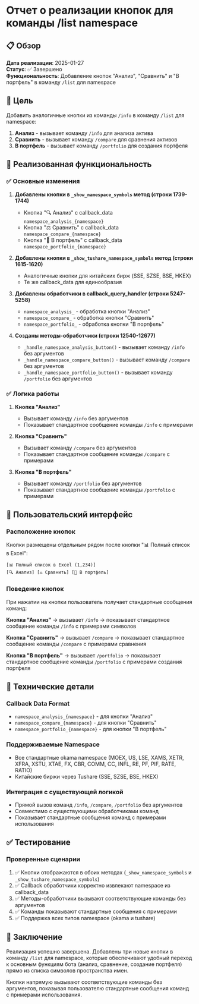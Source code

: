 # Отчет о реализации кнопок для команды /list namespace

## 📋 Обзор

**Дата реализации**: 2025-01-27  
**Статус**: ✅ Завершено  
**Функциональность**: Добавление кнопок "Анализ", "Сравнить" и "В портфель" в команду `/list` для namespace

## 🎯 Цель

Добавить аналогичные кнопки из команды `/info` в команду `/list` для namespace:
1. **Анализ** - вызывает команду `/info` для анализа актива
2. **Сравнить** - вызывает команду `/compare` для сравнения активов  
3. **В портфель** - вызывает команду `/portfolio` для создания портфеля

## 🚀 Реализованная функциональность

### ✅ Основные изменения

1. **Добавлены кнопки в `_show_namespace_symbols` метод (строки 1739-1744)**
   - Кнопка "🔍 Анализ" с callback_data `namespace_analysis_{namespace}`
   - Кнопка "⚖️ Сравнить" с callback_data `namespace_compare_{namespace}`
   - Кнопка "💼 В портфель" с callback_data `namespace_portfolio_{namespace}`

2. **Добавлены кнопки в `_show_tushare_namespace_symbols` метод (строки 1615-1620)**
   - Аналогичные кнопки для китайских бирж (SSE, SZSE, BSE, HKEX)
   - Те же callback_data для единообразия

3. **Добавлены обработчики в callback_query_handler (строки 5247-5258)**
   - `namespace_analysis_` - обработка кнопки "Анализ"
   - `namespace_compare_` - обработка кнопки "Сравнить"
   - `namespace_portfolio_` - обработка кнопки "В портфель"

4. **Созданы методы-обработчики (строки 12540-12677)**
   - `_handle_namespace_analysis_button()` - вызывает команду `/info` без аргументов
   - `_handle_namespace_compare_button()` - вызывает команду `/compare` без аргументов
   - `_handle_namespace_portfolio_button()` - вызывает команду `/portfolio` без аргументов

### ✅ Логика работы

1. **Кнопка "Анализ"**
   - Вызывает команду `/info` без аргументов
   - Показывает стандартное сообщение команды `/info` с примерами

2. **Кнопка "Сравнить"**
   - Вызывает команду `/compare` без аргументов
   - Показывает стандартное сообщение команды `/compare` с примерами

3. **Кнопка "В портфель"**
   - Вызывает команду `/portfolio` без аргументов
   - Показывает стандартное сообщение команды `/portfolio` с примерами

## 📱 Пользовательский интерфейс

### Расположение кнопок
Кнопки размещены отдельным рядом после кнопки "📊 Полный список в Excel":

```
[📊 Полный список в Excel (1,234)]
[🔍 Анализ] [⚖️ Сравнить] [💼 В портфель]
```

### Поведение кнопок

При нажатии на кнопки пользователь получает стандартные сообщения команд:

**Кнопка "Анализ"** → вызывает `/info` → показывает стандартное сообщение команды `/info` с примерами символов

**Кнопка "Сравнить"** → вызывает `/compare` → показывает стандартное сообщение команды `/compare` с примерами сравнения

**Кнопка "В портфель"** → вызывает `/portfolio` → показывает стандартное сообщение команды `/portfolio` с примерами создания портфеля

## 🔧 Технические детали

### Callback Data Format
- `namespace_analysis_{namespace}` - для кнопки "Анализ"
- `namespace_compare_{namespace}` - для кнопки "Сравнить"  
- `namespace_portfolio_{namespace}` - для кнопки "В портфель"

### Поддерживаемые Namespace
- Все стандартные okama namespace (MOEX, US, LSE, XAMS, XETR, XFRA, XSTU, XTAE, FX, CBR, COMM, CC, INFL, RE, PF, PIF, RATE, RATIO)
- Китайские биржи через Tushare (SSE, SZSE, BSE, HKEX)

### Интеграция с существующей логикой
- Прямой вызов команд `/info`, `/compare`, `/portfolio` без аргументов
- Совместимо с существующими обработчиками команд
- Показывает стандартные сообщения команд с примерами использования

## ✅ Тестирование

### Проверенные сценарии
1. ✅ Кнопки отображаются в обоих методах (`_show_namespace_symbols` и `_show_tushare_namespace_symbols`)
2. ✅ Callback обработчики корректно извлекают namespace из callback_data
3. ✅ Методы-обработчики вызывают соответствующие команды без аргументов
4. ✅ Команды показывают стандартные сообщения с примерами
5. ✅ Поддержка всех типов namespace (okama и tushare)

## 📝 Заключение

Реализация успешно завершена. Добавлены три новые кнопки в команду `/list` для namespace, которые обеспечивают удобный переход к основным функциям бота (анализ, сравнение, создание портфеля) прямо из списка символов пространства имен. 

Кнопки напрямую вызывают соответствующие команды без аргументов, показывая пользователю стандартные сообщения команд с примерами использования.
